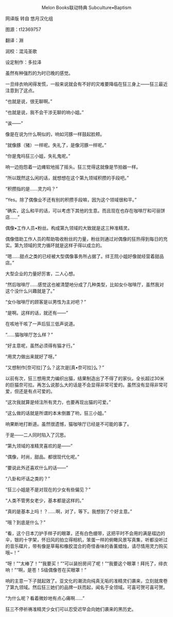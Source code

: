 <p align="center">Melon Books联动特典 Subculture•Baptism</p>

网译版 转自 悠月汉化组

图源：t12369757

翻译：淵

润校：混沌圣歌

设定制作：多拉泽

虽然有种强烈的为时已晚的感觉。

一旦绯衣响闲得发慌，一般来说就会有不好的灾难要降临在狂三身上——狂三最近注意到了这点。

“也就是说，很无聊啊。”

“也就是说，我不会干涉无聊的响小姐。”

“诶——”

像是在说为什么啊似的，响如河豚一样鼓起脸颊。

“就像豚（猪）一样呢。失礼了，是像河豚一样呢。”

“你是鬼吗狂三小姐，失礼鬼呢。”

响一边抱怨着一边瘫软地摇了摇头。狂三觉得这就像是节拍器一样。

“所以既然这么闲的话，就想想在这个第九领域积攒的手段吧。”

“积攒指的是……灵力吗？”

“Yes。除了偶像业不还有别的积攒手段嘛，因为这个领域很和平。”

“确实，这么和平的话，可以考虑下其他的生意。而且现在也存在咖啡厅和可丽饼店……”

偶像•工作人员•粉丝。构成第九领域的大致就是这三种准精灵。

偶像借助工作人员的帮助吸收粉丝的力量，粉丝则通过对偶像的狂热得到每日的充实。第九领域的灵力循环就是这样子得以成立的。

“嗯……甜点之类的已经被大型偶像事务所占据了。绊王院小姐好像就经营着甜品店。”

大型企业的力量好厉害，二人心想。

“然后咖啡厅……感觉这也被清楚地分成了几种类型，比如女仆咖啡厅，虽然我对这个没什么兴趣就是了。”

“女仆咖啡厅的顾客是以男性为主对吧？”

“是啊。这样的话，就还有——”

在咳地干咳了一声后狂三低声说道。

“……猫咖啡厅怎么样？”

“好主意呢，虽然必须得有猫才行。”

“用灵力做出来就好了呀。”

“又想制作[奈可拉]了么？这次是[真•奈可拉]么？”

以前有次，狂三想用灵力编织出猫，结果制造出了不得了的家伙。全长超过30米的巨猫奈可拉。再怎么说那么大的话是不会显得非常可爱的。虽然没有显得非常可爱，但还是有点可爱的。

“这次我就算是倾注所有灵力，也要再现出猫的可爱。”

“这么做的话就是所谓的本末倒置了哟，狂三小姐。”

响果断地打断道。虽然很遗憾，猫咖啡厅已经是不可能的事了。

于是——二人同时陷入了沉思。

“第九领域的准精灵喜欢的是——”

“偶像，时尚，甜品。都很现代化呢。”

“要说此外还喜欢什么的话——”

“八卦和坏话之类的？”

“狂三小姐是不是对现在的少女有些偏见？”

“人类不管男女老少，基本都是这样的。”

“真的是基本上吗！？……啊，对了，等下。我想到了个好主意。”

“哦？到底是什么？”

“看，这个日本刀护手样子的眼罩，还有白色绷带，这把平时不会用的满是褶边的伞，银的十字架，怀旧风的拍立得相机，笨蛋一样的俯瞰风景写真集，听都没听过的音乐碟片，带有像是草莓和橡胶混合的奇怪香味的香薰蜡烛，请尽情用灵力购买哦~！”

“呀！”“太棒了！”“我要买！”“可以装扮房间了呢！”“我要这个眼罩！拜托了，绯衣响！”“啊，是苍！S级偶像苍在买眼罩！”

响的主意一下子就起效了。亚文化的潮流向纯真无垢的准精灵们袭来，立刻就席卷了第九领域。然后狂三她们的品牌一跃而起，闻名于全领域。可喜可贺可喜可贺。

“为什么呢？看着微妙地有点心痛啊……”

狂三不停祈祷准精灵少女们可以忍受迟早会向她们袭来的黑历史。

